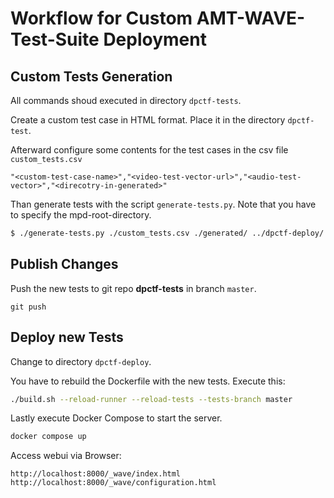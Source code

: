 # Workflow for Custom AMT-WAVE-Test-Suite Deployment

## Custom Tests Generation 
All commands shoud executed in directory `dpctf-tests`.

Create a custom test case in HTML format. Place it in the directory `dpctf-test`. 

Afterward configure some contents for the test cases in the csv file `custom_tests.csv`
```csv
"<custom-test-case-name>","<video-test-vector-url>","<audio-test-vector>","<direcotry-in-generated>"
```

Than generate tests with the script `generate-tests.py`. Note that you have to specify the mpd-root-directory.
```bash
$ ./generate-tests.py ./custom_tests.csv ./generated/ ../dpctf-deploy/
```

## Publish Changes
Push the new tests to git repo **dpctf-tests** in branch `master`.
```git
git push
```

## Deploy new Tests
Change to directory `dpctf-deploy`. 

You have to rebuild the Dockerfile with the new tests. Execute this:
```bash
./build.sh --reload-runner --reload-tests --tests-branch master
```

Lastly execute Docker Compose to start the server. 
```bash
docker compose up
```

Access webui via Browser:
```
http://localhost:8000/_wave/index.html
http://localhost:8000/_wave/configuration.html
```